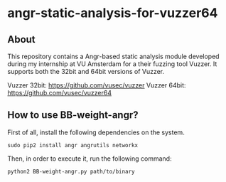 # angr-static-analysis-for-vuzzer64

About
-----
This repository contains a Angr-based static analysis module developed during my internship at VU Amsterdam for a their fuzzing tool Vuzzer. It supports both the 32bit and 64bit versions of Vuzzer.

Vuzzer 32bit: https://github.com/vusec/vuzzer
Vuzzer 64bit: https://github.com/vusec/vuzzer64


How to use BB-weight-angr?
--------------------------
First of all, install the following dependencies on the system. 

``` sudo pip2 install angr angrutils networkx ```

Then, in order to execute it, run the following command:

``` python2 BB-weight-angr.py path/to/binary ```